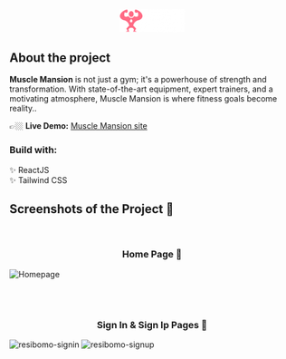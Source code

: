 <div align='center'><img style='width:23%' src='src\assets\images\mm-logo.png' alt='btc-icon'></div>

## About the project

**Muscle Mansion** is not just a gym; it's a powerhouse of strength and transformation. With state-of-the-art equipment, expert trainers, and a motivating atmosphere, Muscle Mansion is where fitness goals become reality..

👉🏼 **Live Demo:** [Muscle Mansion site](https://muscle-mansion.vercel.app/)

### Build with:

✨ ReactJS  
✨ Tailwind CSS

## Screenshots of the Project 📸

<br>

<h3 align='center'>Home Page 🏡</h3>

![Homepage](https://github.com/Yaodad/Resibomo/assets/126692737/5904077b-860f-4fbd-89c3-86424bea040e)

</div>

<br><br>

<h3 align='center'>Sign In & Sign Ip Pages 🔐</h3>

![resibomo-signin](https://github.com/Yaodad/Resibomo/assets/126692737/fae52372-c462-4561-b532-51fe103a7a95)
![resibomo-signup](https://github.com/Yaodad/Resibomo/assets/126692737/cd857107-1a6f-4d50-86c6-57bcf1a2c992)
